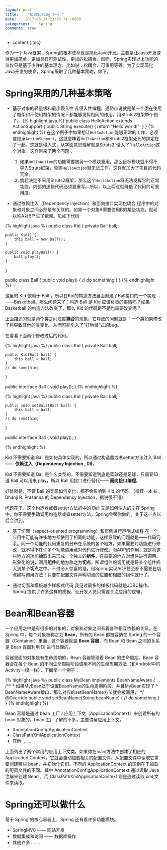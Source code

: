 ```yaml
---
layout: post
title:    "初识Spring（一）"
date:    2017-06-24 23:26:34 +0800
categories:    Spring
comments: true
---
```


* content
{:toc}

作为一个Java框架，Spring的根本使命就是简化Java开发。主要是让Java开发变得更加简单，更加具有可测试性，更加的松耦合。然而，Spring实现以上功能的仅仅只是基于少许的基本理念，比如说：松耦合、可重用等等。为了实现简化Java开发的使命，Spring采取了几种基本策略，如下。


Spring采用的几种基本策略
==
* 基于对象的轻量级和最小侵入性
非侵入性编程，通俗点说就是某一个类在使用了框架和不使用框架的情况下都能够发挥相同的作用。用Struts2框架举个例子。
{% highlight java %}
public class HelloAction extends ActionSupport {
	public String execute() {
		return "Hello world!";
	}
}
{% endhighlight %}
在这个例子中如果想让`HelloAction`能够正常的工作，必须要继承`ActionSupport`，这就意味着`HelloAction`和Struts2框架死死的绑定在了一起。这就是侵入式，从字面意思理解就是Struts2“侵入了“`HelloAction`这个对象。这样带来了两个问题：
	1. 如果`HelloAction`的功能需要被另一个模块重用，那么目标模块就不得不导入Struts框架，否则`HelloAction`就无法工作，这样就加大了项目的代码冗余。
	2. 倘若决定不采用Struts2框架，那么这个`HelloAction`将无法发挥它的正常功能，内部的逻辑代码必须要重写。所以，以上两点就降低了代码的可重用度。

* 通过依赖注入（Dependency injection）和面向接口实现松耦合
程序中的对象和对象之间必然是有关联的。如果一个对象A需要使用B的某些功能，就可以称A对B产生了依赖。见如下代码

{% highlight java %}
public class Kid {
	private Ball ball;

	public Kid() {
		this.ball = new Ball();
	}

	public void playBall() {
		ball.play();
	}
}

public class Ball {
	public void play() {
		// do something
	}
}
{% endhighlight %}

这里的 Kid 依赖于 Ball ，所以在Kid的构造方法里面创建了Ball接口的一个实现——Basketball。那么问题来了：构造 Ball 是 Kid 应该负责的事情吗？如果 Basketball 的构造方法改变了，那么 Kid 的代码是不是也需要改变呢？

上面描述的就是两个类之间过度**耦合**的现象，它导致的问题就是：一个类如果修改了将导致其他的类变化，从而可能引入了“打地鼠”式的bug。

在看看下面两个修改过后的代码。

{% highlight java %}
public class Kid {
        private Ball ball;

	public Kid(Ball ball) {
		this.ball = ball;
	}
	// do something
}

public interface Ball {
	void play();
}
{% endhighlight %}

{% highlight java %}
public class Kid {
	private Ball ball;

	public void setBall(Ball ball) {
		this.ball = ball;
	}
    // do something
}

public interface Ball {
	void play();
}

{% endhighlight %}

Kid 不需要知道 Ball 是如何具体实现的，所以通过构造器或者setter方法注入 Ball —— **依赖注入（Dependency Injection , DI)**。

Kid 不需要知道 Ball 是什么类型的，不需要知道到底是篮球还是足球，只需要知道 Ball 可以用来 play，所以 Ball 用接口进行替代—— **面向接口编程**。

好处就是，不管 Ball 的实现如何变化，都不会影响到 Kid 的代码。（推荐一本书： Dhanji R. Prasanna 的 Dependency Injection，据说很不错）

问题在于，这个构造器或者setter方法的中的 Ball 又是如何注入的？在 Spring 中，你不需要手动调用构造器或者setter方法，Spring会替你做的。关于这一点以后会讲到。

* 基于切面（aspect-oriented programming）和惯例进行声明式编程
  在一个应用中可能有许多地方都使用了相同的功能，这样导致的问题就是——代码冗余。同一个功能的代码重复的分布在系统的各个地方，如果需要对功能进行修改，就不得不在许多个功能调用点对代码进行修改。而AOP的作用，就是将这些地方的功能抽取出来形成一个独立的**组件**，在需要的地方对组件进行调用。形象化的说，调用**组件**的地方称之为**切点**，所谓组件的调用就是将某个组件插入到某个**切点**之中。不过令人惊喜的是，用Spring实现AOP甚至都不需要在切点编写调用方法！只要在配置文件声明切点的位置和相应的组件就行了。

* 通过切面和模板减少样板式代码
我见过最多的样板代码就是JDBC操作。Spring 提供了许多这样的模板，让开发人员只需要关注应用的逻辑。

Bean和Bean容器
==

一个应用之中是有很多的对象的，对象和对象之间有着各种相互依赖的关系。在 Spring 中，每个对象被称之为 **Bean**，所有的 Bean 都被容纳在 Spring 的一个容器（Container）里面，这个容器就是 **Bean 容器**，而 Bean 和 Bean 之间的关系是 Bean 容器利用 DI 进行处理的。

容器里面的对象是有生命周期的，Bean 容器管理着 Bean 的生命周期。Bean 容器会在每个 Bean 的不同生命周期阶段调用不同的生命周期方法（和Android中的Activity一模一样），下面举一个例子：

{% highlight java %}
public class MyBean implements BeanNameAware {
	/**
	* 如果MyBean处于设置BeanName的生命周期阶段，并且MyBean实现了
	* BeanNameAware接口，那么对应的setBeanName方法就会被调用，
	*/
	@Override
	public void setBeanName(String beanName) {
		// do something
	}
}
{% endhighlight %}

Bean 容器是通过 bean 工厂 / 应用上下文（ApplicationContext）来创建所有的 bean 对象的，bean 工厂了解的不多，主要讲解应用上下文。
* AnnotationConfigApplicationContext
* ClassPathXmlApplicationContext
* 其他 ... ...

上面列出了两个常用的应用上下文类。如果你在main方法中创建了相应的 Application Context，它就会自动加载相关的配置文件，从配置文件中读取它需要创建哪些 bean，并初始化它们。不同的 ApplicationContext 的区别在于加载的配置文件的不同。其中 AnnotationConfigApplicationContext 通过读取 Java 注解来创建 Bean ，而 ClassPathXmlApplicationContext 则是通过读取 xml 文件来读取。

Spring还可以做什么
==

基于 Spring 的核心容器上，Spring 还有着许多功能模块。

* SpringMVC —— 网站开发
* 数据集成和访问 —— 数据库操作
* 其他许多 ... ...
